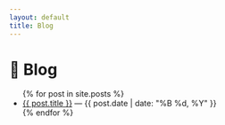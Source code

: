 ```yaml
---
layout: default
title: Blog
---
```


<link rel="stylesheet" href="/assets/style.css">

# 📝 Blog

<ul>
  {% for post in site.posts %}
    <li><a href="{{ post.url }}">{{ post.title }}</a> — {{ post.date | date: "%B %d, %Y" }}</li>
  {% endfor %}
</ul>
